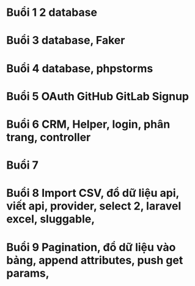 # Buổi 1 2 database
# Buổi 3 database, Faker
# Buổi 4 database, phpstorms
# Buổi 5 OAuth GitHub GitLab Signup
# Buổi 6 CRM, Helper, login, phân trang, controller
# Buổi 7 
# Buổi 8 Import CSV, đổ dữ liệu api, viết api, provider, select 2, laravel excel, sluggable, 
# Buổi 9 Pagination, đổ dữ liệu vào bảng, append attributes, push get params, 

